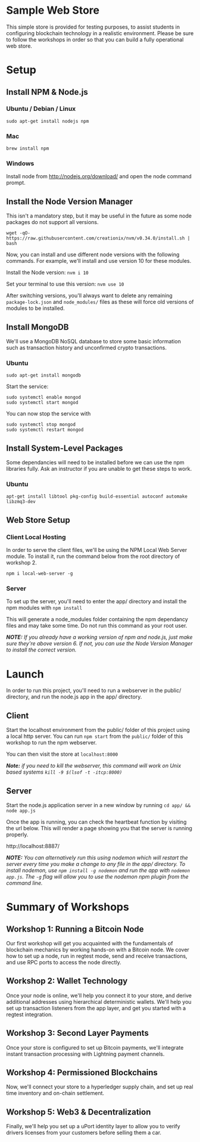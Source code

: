 # Sample Web Store

This simple store is provided for testing purposes, to assist students in configuring blockchain technology in a realistic environment. Please be sure to follow the workshops in order so that you can build a fully operational web store.

# Setup

## Install NPM & Node.js

### Ubuntu / Debian / Linux

```sudo apt-get install nodejs npm```

### Mac 

```brew install npm```

### Windows

Install node from http://nodejs.org/download/ and open the node command prompt.

## Install the Node Version Manager

This isn't a mandatory step, but it may be useful in the future as some node packages do not support all versions.

`wget -qO- https://raw.githubusercontent.com/creationix/nvm/v0.34.0/install.sh | bash`

Now, you can install and use different node versions with the following commands. For example, we'll install and use version 10 for these modules. 

Install the Node version: `nvm i 10`

Set your terminal to use this version: `nvm use 10`

After switching versions, you'll always want to delete any remaining `package-lock.json` and `node_modules/` files as these will force old versions of modules to be installed. 

## Install MongoDB

We'll use a MongoDB NoSQL database to store some basic information such as transaction history and unconfirmed crypto transactions. 

### Ubuntu
```sudo apt-get install mongodb```

Start the service:
```
sudo systemctl enable mongod
sudo systemctl start mongod 
```

You can now stop the service with
```
sudo systemctl stop mongod
sudo systemctl restart mongod 
```

## Install System-Level Packages

Some dependancies will need to be installed before we can use the npm libraries fully. Ask an instructor if you are unable to get these steps to work. 

### Ubuntu 

`apt-get install libtool pkg-config build-essential autoconf automake libzmq3-dev`


## Web Store Setup

### Client Local Hosting

In order to serve the client files, we'll be using the NPM Local Web Server module. To install it, run the command below from the root directory of workshop 2. 

`npm i local-web-server -g ` 


### Server

To set up the server, you'll need to enter the app/ directory and install the npm modules with `npm install`

This will generate a node_modules folder containing the npm dependancy files and may take some time. Do not run this command as your root user. 

***NOTE:*** *If you already have a working version of npm and node.js, just make sure they're above version 6. If not, you can use the Node Version Manager to install the correct version.*


# Launch

In order to run this project, you'll need to run a webserver in the public/ directory, and run the node.js app in the app/ directory.

## Client

Start the localhost environment from the public/ folder of this project using a local http server. You can run `npm start` from the `public/` folder of this workshop to run the npm webserver. 

You can then visit the store at `localhost:8000`

***Note:*** *if you need to kill the webserver, this command will work on Unix based systems `kill -9 $(lsof -t -itcp:8000)`*


## Server

Start the node.js application server in a new window by running `cd app/ && node app.js`

Once the app is running, you can check the heartbeat function by visiting the url below. This will render a page showing you that the server is running properly. 

http://localhost:8887/

***NOTE:*** *You can alternatively run this using nodemon which will restart the server every time you make a change to any file in the app/ directory. To install nodemon, use `npm install -g nodemon` and run the app with `nodemon app.js`. The `-g` flag will allow you to use the nodemon npm plugin from the command line.*


# Summary of Workshops

## Workshop 1: Running a Bitcoin Node

Our first workshop will get you acquainted with the fundamentals of blockchain mechanics by working hands-on with a Bitcoin node. We cover how to set up a node, run in regtest mode, send and receive transactions, and use RPC ports to access the node directly. 

## Workshop 2: Wallet Technology

Once your node is online, we'll help you connect it to your store, and derive additional addresses using hierarchical deterministic wallets. We'll help you set up transaction listeners from the app layer, and get you started with a regtest integration.

## Workshop 3: Second Layer Payments

Once your store is configured to set up Bitcoin payments, we'll integrate instant transaction processing with Lightning payment channels. 

## Workshop 4: Permissioned Blockchains

Now, we'll connect your store to a hyperledger supply chain, and set up real time inventory and on-chain settlement.

## Workshop 5: Web3 & Decentralization

Finally, we'll help you set up a uPort identity layer to allow you to verify drivers licenses from your customers before selling them a car. 


